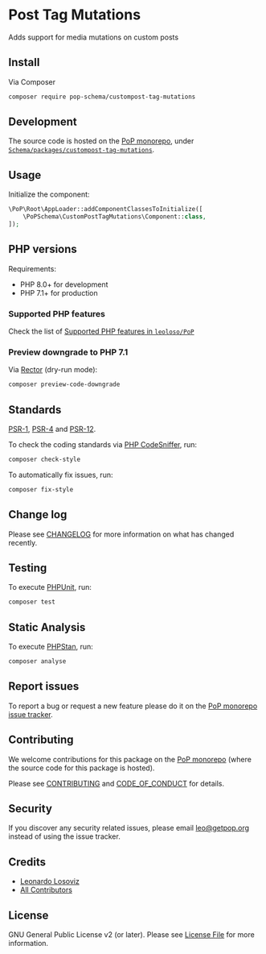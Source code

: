 # Post Tag Mutations

<!--
[![Build Status][ico-travis]][link-travis]
[![Quality Score][ico-code-quality]][link-code-quality]
[![Software License][ico-license]](LICENSE.md)
[![Latest Version on Packagist][ico-version]][link-packagist]
[![Coverage Status][ico-scrutinizer]][link-scrutinizer]
[![Total Downloads][ico-downloads]][link-downloads]
-->

Adds support for media mutations on custom posts

## Install

Via Composer

``` bash
composer require pop-schema/custompost-tag-mutations
```

## Development

The source code is hosted on the [PoP monorepo](https://github.com/leoloso/PoP), under [`Schema/packages/custompost-tag-mutations`](https://github.com/leoloso/PoP/tree/master/layers/Schema/packages/custompost-tag-mutations).

## Usage

Initialize the component:

``` php
\PoP\Root\AppLoader::addComponentClassesToInitialize([
    \PoPSchema\CustomPostTagMutations\Component::class,
]);
```

## PHP versions

Requirements:

- PHP 8.0+ for development
- PHP 7.1+ for production

### Supported PHP features

Check the list of [Supported PHP features in `leoloso/PoP`](https://github.com/leoloso/PoP/#supported-php-features)

### Preview downgrade to PHP 7.1

Via [Rector](https://github.com/rectorphp/rector) (dry-run mode):

```bash
composer preview-code-downgrade
```

## Standards

[PSR-1](https://www.php-fig.org/psr/psr-1), [PSR-4](https://www.php-fig.org/psr/psr-4) and [PSR-12](https://www.php-fig.org/psr/psr-12).

To check the coding standards via [PHP CodeSniffer](https://github.com/squizlabs/PHP_CodeSniffer), run:

``` bash
composer check-style
```

To automatically fix issues, run:

``` bash
composer fix-style
```

## Change log

Please see [CHANGELOG](CHANGELOG.md) for more information on what has changed recently.

## Testing

To execute [PHPUnit](https://phpunit.de/), run:

``` bash
composer test
```

## Static Analysis

To execute [PHPStan](https://github.com/phpstan/phpstan), run:

``` bash
composer analyse
```

## Report issues

To report a bug or request a new feature please do it on the [PoP monorepo issue tracker](https://github.com/leoloso/PoP/issues).

## Contributing

We welcome contributions for this package on the [PoP monorepo](https://github.com/leoloso/PoP) (where the source code for this package is hosted).

Please see [CONTRIBUTING](CONTRIBUTING.md) and [CODE_OF_CONDUCT](CODE_OF_CONDUCT.md) for details.

## Security

If you discover any security related issues, please email leo@getpop.org instead of using the issue tracker.

## Credits

- [Leonardo Losoviz][link-author]
- [All Contributors][link-contributors]

## License

GNU General Public License v2 (or later). Please see [License File](LICENSE.md) for more information.

[ico-version]: https://img.shields.io/packagist/v/pop-schema/custompost-tag-mutations.svg?style=flat-square
[ico-license]: https://img.shields.io/badge/license-GPLv2-brightgreen.svg?style=flat-square
[ico-travis]: https://img.shields.io/travis/pop-schema/custompost-tag-mutations/master.svg?style=flat-square
[ico-scrutinizer]: https://img.shields.io/scrutinizer/coverage/g/pop-schema/custompost-tag-mutations.svg?style=flat-square
[ico-code-quality]: https://img.shields.io/scrutinizer/g/pop-schema/custompost-tag-mutations.svg?style=flat-square
[ico-downloads]: https://img.shields.io/packagist/dt/pop-schema/custompost-tag-mutations.svg?style=flat-square

[link-packagist]: https://packagist.org/packages/pop-schema/custompost-tag-mutations
[link-travis]: https://travis-ci.org/pop-schema/custompost-tag-mutations
[link-scrutinizer]: https://scrutinizer-ci.com/g/pop-schema/custompost-tag-mutations/code-structure
[link-code-quality]: https://scrutinizer-ci.com/g/pop-schema/custompost-tag-mutations
[link-downloads]: https://packagist.org/packages/pop-schema/custompost-tag-mutations
[link-author]: https://github.com/leoloso
[link-contributors]: ../../../../../../contributors
